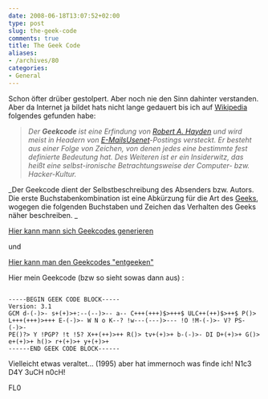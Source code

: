 ```yaml
---
date: 2008-06-18T13:07:52+02:00
type: post
slug: the-geek-code
comments: true
title: The Geek Code
aliases:
- /archives/80
categories:
- General
---
```


Schon öfter drüber gestolpert. Aber noch nie den Sinn dahinter verstanden. Aber da Internet ja bildet hats nicht lange gedauert bis ich auf [Wikipedia](http://de.wikipedia.org/wiki/Geekcode) folgendes gefunden habe:


> _Der **Geekcode** ist eine Erfindung von [Robert A. Hayden](http://de.wikipedia.org/w/index.php?title=Robert_A._Hayden&action=edit&redlink=1) und wird meist in Headern von [E-Mails](http://de.wikipedia.org/wiki/E-Mail)[Usenet](http://de.wikipedia.org/wiki/Usenet)-Postings versteckt. Er besteht aus einer Folge von Zeichen, von denen jedes eine bestimmte fest definierte Bedeutung hat. Des Weiteren ist er ein Insiderwitz, das heißt eine selbst-ironische Betrachtungsweise der Computer- bzw. Hacker-Kultur._

_Der Geekcode dient der Selbstbeschreibung des Absenders bzw. Autors. Die erste Buchstabenkombination ist eine Abkürzung für die Art des [Geeks](http://de.wikipedia.org/wiki/Geek), wogegen die folgenden Buchstaben und Zeichen das Verhalten des Geeks näher beschreiben. _


[Hier kann mann sich Geekcodes generieren](http://www.joereiss.net/geek/geek.html)

und

[Hier kann man den Geekcodes "entgeeken"](http://www.joereiss.net/geek/ungeek.html)

Hier mein Geekcode (bzw so sieht sowas dann aus) :

```

-----BEGIN GEEK CODE BLOCK-----
Version: 3.1
GCM d-(-)>- s+(+)>+:--(--)>-- a-- C+++(+++)$>+++$ ULC++(++)$>++$ P()>
L+++(+++)>+++ E-(-)>- W N o K--? !w---(---)>--- !O !M-(-)>- V? PS-(-)>-
PE()?> Y !PGP? !t !5? X++(++)>++ R()> tv+(+)>+ b-(-)>- DI D+(+)>+ G()>
e+(+)>+ h()> r+(+)>+ y+(+)>+
------END GEEK CODE BLOCK------

```

Vielleicht etwas veraltet... (1995) aber hat immernoch was finde ich!
N1c3 D4Y 3uCH n0cH!

FL0
